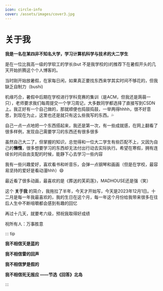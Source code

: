 ```yaml
---
icon: circle-info
cover: /assets/images/cover3.jpg
---
```

# **关于我**

**我是一名在某四非不知名大学，学习计算机科学与技术的大二学生**

是在一位比我高一级的学软工的学长(but 不是我学校的)的推荐下在暑假开头的几天开始折腾这个个人博客的。

当时刚开始放暑假，在家每日闲，如果真正要找东西来学其实时间不够花的，但我缺乏自制力（bushi)

机缘巧合，暑假中后期在学校进行学科竞赛的集训（是ACM，但我还是蒟蒻一只），老师要求我们每周提交一个学习周记，大多数同学都选择了直接写到CSDN上。我正好有一个自己做的，那就顺便也捣鼓捣鼓，一举两得hhhh，很不好意思，到现在为止，这里也还是就只有这么些我写的东西。💦

自己一点一点地把一个东西搭起来，我还是第一次，有一些成就感，在网上翻看了很多样例，发现自己需要学习的东西还有很多很多

虽然自己大二了，但掌握的知识，总觉得和一位大二学生有些匹配不上，又因为自己的**懒惰**，很多想要学习的东西却无法付出行动去实际执行。希望在寒假，拥有连续长时间自由支配的时候，能静下心去学习一些内容

我有一些兴趣爱好，喜欢看书和听音乐，会弹一点钢琴和画画（但是在学校，最容易坚持的爱好是看动漫hhh）😄

最近看了很多动画，最喜欢的是《葬送的芙莉莲》，MADHOUSE还是强（笑）

这个 **关于我** 的简介，我拖拉了半年，今天才开始写，今天是2023年12月1日。十二月是每一年我最喜欢的，我的生日在这个月，每一年这个月份给我带来很多在往后人生中不断咀嚼都会感到有趣的回忆

再过十几天，就要考六级，预祝我取得好成绩

祝所有人：万事胜意

::: tip

**我不相信天是蓝的**

**我不相信雷的回声**

**我不相信梦是假的**

**我不相信死无报应    ——节选《回答》北岛**

:::
